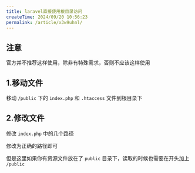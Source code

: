 ```yaml
---
title: laravel直接使用根目录访问
createTime: 2024/09/20 10:56:23
permalink: /article/x3w9uhnl/
---
```


## 注意

官方并不推荐这样使用，除非有特殊需求，否则不应该这样使用

## 1.移动文件

移动 `/public` 下的 `index.php` 和 `.htaccess` 文件到根目录下

## 2.修改文件

修改 `index.php` 中的几个路径

修改为正确的路径即可

但是这里如果你有资源文件放在了 `public` 目录下，读取的时候也需要在开头加上 `/public`
